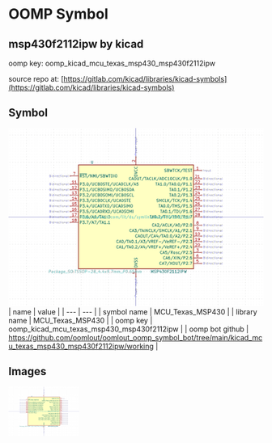 # OOMP Symbol  
## msp430f2112ipw  by kicad  
  
oomp key: oomp_kicad_mcu_texas_msp430_msp430f2112ipw  
  
source repo at: [https://gitlab.com/kicad/libraries/kicad-symbols](https://gitlab.com/kicad/libraries/kicad-symbols)  
## Symbol  
  
[![working.png](working_600.png)](working.png)  
| name | value | 
| --- | --- | 
| symbol name | MCU_Texas_MSP430 | 
| library name | MCU_Texas_MSP430 | 
| oomp key | oomp_kicad_mcu_texas_msp430_msp430f2112ipw | 
| oomp bot github | https://github.com/oomlout/oomlout_oomp_symbol_bot/tree/main/kicad_mcu_texas_msp430_msp430f2112ipw/working | 
## Images  
  
[![working.png](working_140.png)](working.png)  
